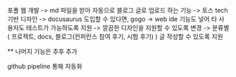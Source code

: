 포폴 웹 개발
-> md 파일을 받아 자동으로 블로그 글로 업로드 하는 기능
-> 토스 tech 기반 디자인
-> docusaurus 도입할 수 있다면, gogo
-> web ide 기능도 넣어 타 사용자도 테스트가 가능하도록 지원
-> 깔끔한 디자인을 지원할 수 있도록 변경
-> 분류별 ( 프로젝트, docs, 블로그(컨퍼런스 참여 후기, 시험 후기) ) 글 작성할 수 있도록 지원

** 나머지 기능은 추후 추가

github pipeline 통해 자동화
